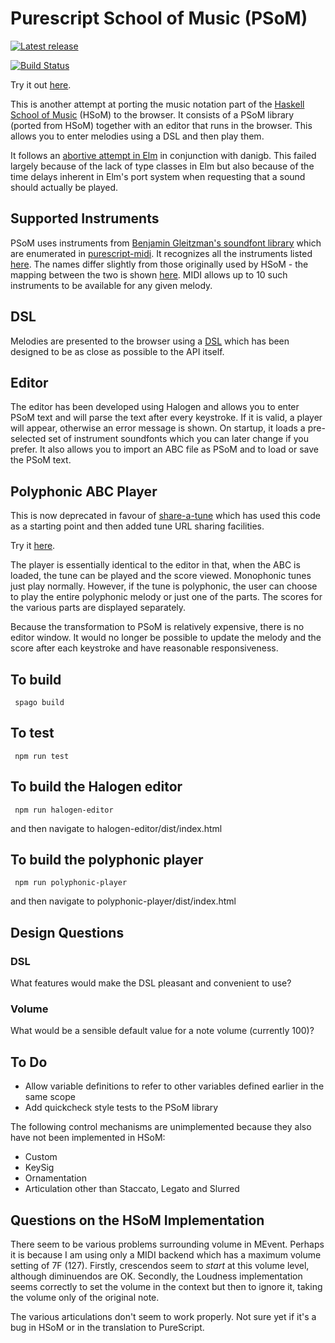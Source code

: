 Purescript School of Music (PSoM)
=================================

[![Latest release](http://img.shields.io/github/release/newlandsvalley/purescript-school-of-music.svg)](https://github.com/newlandsvalley/purescript-school-of-music/releases)

[![Build Status](https://github.com/newlandsvalley/purescript-school-of-music/workflows/CI/badge.svg)](https://github.com/newlandsvalley/purescript-school-of-music/actions)

Try it out [here](http://www.tradtunedb.org.uk:8600/).

This is another attempt at porting the music notation part of the [Haskell School of Music](https://github.com/Euterpea/Euterpea2) (HSoM) to the browser. It consists of a PSoM library (ported from HSoM) together with an editor that runs in the browser. This allows you to enter melodies using a DSL and then play them.

It follows an [abortive attempt in Elm](https://github.com/danigb/elm-school-of-music) in conjunction with danigb.  This failed largely because of the lack of type classes in Elm but also because of the time delays inherent in Elm's port system when requesting that a sound should actually be played.

Supported Instruments
---------------------

PSoM uses instruments from [Benjamin Gleitzman's soundfont library](https://github.com/gleitz/midi-js-soundfonts) which are enumerated in [purescript-midi](https://github.com/newlandsvalley/purescript-midi).  It recognizes all the instruments listed [here](http://gleitz.github.io/midi-js-soundfonts/FluidR3_GM/names.json).  The names differ slightly from those originally used by HSoM - the mapping between the two is shown [here](https://github.com/newlandsvalley/purescript-school-of-music/blob/master/HSoM_INSTRUMENTS.md).  MIDI allows up to 10 such instruments to be available for any given melody.

DSL
---

Melodies are presented to the browser using a [DSL](https://github.com/newlandsvalley/purescript-school-of-music/blob/master/DSL.md) which has been designed to be as close as possible to the API itself.

Editor
------

The editor has been developed using Halogen and allows you to enter PSoM text and will parse the text after every keystroke. If it is valid, a player will appear, otherwise an error message is shown. On startup, it loads a pre-selected set of instrument soundfonts which you can later change if you prefer. It also allows you to import an ABC file as PSoM and to load or save the PSoM text.

Polyphonic ABC Player
---------------------

This is now deprecated in favour of [share-a-tune](https://github.com/newlandsvalley/share-a-tune) which has used this code as a starting point and then added tune URL sharing facilities.

Try it [here](http://www.tradtunedb.org.uk:8605/).

The player is essentially identical to the editor in that, when the ABC is loaded, the tune can be played and the score viewed. Monophonic tunes just play normally. However, if the tune is polyphonic, the user can choose to play the entire polyphonic melody or just one of the parts. The scores for the various parts are displayed separately.

Because the transformation to PSoM is relatively expensive, there is no editor window. It would no longer be possible to update the melody and the score after each keystroke and have reasonable responsiveness. 

To build
--------

     spago build

To test
-------

     npm run test 

To build the Halogen editor
---------------------------

     npm run halogen-editor

and then navigate to halogen-editor/dist/index.html

To build the polyphonic player
------------------------------

     npm run polyphonic-player

and then navigate to polyphonic-player/dist/index.html

Design Questions
----------------

### DSL

What features would make the DSL pleasant and convenient to use?

### Volume

What would be a sensible default value for a note volume (currently 100)?

To Do
-----

*  Allow variable definitions to refer to other variables defined earlier in the same scope
*  Add quickcheck style tests to the PSoM library

The following control mechanisms are unimplemented because they also have not been implemented in HSoM:

*  Custom
*  KeySig
*  Ornamentation
*  Articulation other than Staccato, Legato and Slurred
  

Questions on the HSoM Implementation
------------------------------------


There seem to be various problems surrounding volume in MEvent.  Perhaps it is because I am using only a MIDI backend which has a maximum volume setting of 7F (127).  Firstly, crescendos seem to _start_ at this volume level, although diminuendos are OK.  Secondly, the Loudness implementation seems correctly to set the volume in the context but then to ignore it, taking the volume only of the original note.

The various articulations don't seem to work properly.  Not sure yet if it's a bug in HSoM or in the translation to PureScript.


